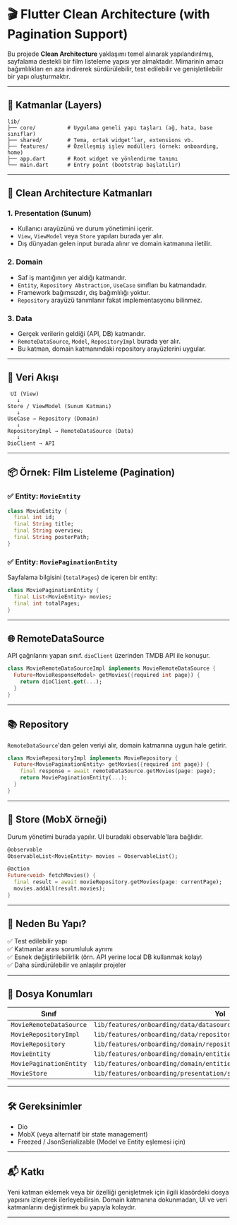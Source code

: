
# 🎬 Flutter Clean Architecture (with Pagination Support)

Bu projede **Clean Architecture** yaklaşımı temel alınarak yapılandırılmış, sayfalama destekli bir film listeleme yapısı yer almaktadır. Mimarinin amacı bağımlılıkları en aza indirerek sürdürülebilir, test edilebilir ve genişletilebilir bir yapı oluşturmaktır.

---

## 🧱 Katmanlar (Layers)

```
lib/
├── core/          # Uygulama geneli yapı taşları (ağ, hata, base sınıflar)
├── shared/        # Tema, ortak widget’lar, extensions vb.
├── features/      # Özelleşmiş işlev modülleri (örnek: onboarding, home)
├── app.dart       # Root widget ve yönlendirme tanımı
└── main.dart      # Entry point (bootstrap başlatılır)
```

---

## 🧩 Clean Architecture Katmanları

### 1. **Presentation (Sunum)**
- Kullanıcı arayüzünü ve durum yönetimini içerir.
- `View`, `ViewModel` veya `Store` yapıları burada yer alır.
- Dış dünyadan gelen input burada alınır ve domain katmanına iletilir.

### 2. **Domain**
- Saf iş mantığının yer aldığı katmandır.
- `Entity`, `Repository Abstraction`, `UseCase` sınıfları bu katmandadır.
- Framework bağımsızdır, dış bağımlılığı yoktur.
- `Repository` arayüzü tanımlanır fakat implementasyonu bilinmez.

### 3. **Data**
- Gerçek verilerin geldiği (API, DB) katmandır.
- `RemoteDataSource`, `Model`, `RepositoryImpl` burada yer alır.
- Bu katman, domain katmanındaki repository arayüzlerini uygular.

---

## 🔗 Veri Akışı

```
 UI (View)
   ↓
Store / ViewModel (Sunum Katmanı)
   ↓
UseCase → Repository (Domain)
   ↓
RepositoryImpl → RemoteDataSource (Data)
   ↓
DioClient → API
```

---

## 📦 Örnek: Film Listeleme (Pagination)

### ✅ Entity: `MovieEntity`

```dart
class MovieEntity {
  final int id;
  final String title;
  final String overview;
  final String posterPath;
}
```

### ✅ Entity: `MoviePaginationEntity`

Sayfalama bilgisini (`totalPages`) de içeren bir entity:

```dart
class MoviePaginationEntity {
  final List<MovieEntity> movies;
  final int totalPages;
}
```

---

## 🌐 RemoteDataSource

API çağrılarını yapan sınıf. `dioClient` üzerinden TMDB API ile konuşur.

```dart
class MovieRemoteDataSourceImpl implements MovieRemoteDataSource {
  Future<MovieResponseModel> getMovies({required int page}) {
    return dioClient.get(...);
  }
}
```

---

## 📚 Repository

`RemoteDataSource`'dan gelen veriyi alır, domain katmanına uygun hale getirir.

```dart
class MovieRepositoryImpl implements MovieRepository {
  Future<MoviePaginationEntity> getMovies({required int page}) {
    final response = await remoteDataSource.getMovies(page: page);
    return MoviePaginationEntity(...);
  }
}
```

---

## 🧠 Store (MobX örneği)

Durum yönetimi burada yapılır. UI buradaki observable'lara bağlıdır.

```dart
@observable
ObservableList<MovieEntity> movies = ObservableList();

@action
Future<void> fetchMovies() {
  final result = await movieRepository.getMovies(page: currentPage);
  movies.addAll(result.movies);
}
```

---

## 📌 Neden Bu Yapı?

✅ Test edilebilir yapı  
✅ Katmanlar arası sorumluluk ayrımı  
✅ Esnek değiştirilebilirlik (örn. API yerine local DB kullanmak kolay)  
✅ Daha sürdürülebilir ve anlaşılır projeler

---

## 📂 Dosya Konumları

| Sınıf                     | Yol                                                                 |
|--------------------------|----------------------------------------------------------------------|
| `MovieRemoteDataSource`  | `lib/features/onboarding/data/datasources/movie_remote_data_source.dart` |
| `MovieRepositoryImpl`    | `lib/features/onboarding/data/repositories/movie_repository_impl.dart` |
| `MovieRepository`        | `lib/features/onboarding/domain/repositories/movie_repository.dart` |
| `MovieEntity`            | `lib/features/onboarding/domain/entities/movie_entity.dart`         |
| `MoviePaginationEntity`  | `lib/features/onboarding/domain/entities/movie_pagination_entity.dart` |
| `MovieStore`             | `lib/features/onboarding/presentation/stores/movie_store.dart`      |

---

## 🛠️ Gereksinimler

- Dio
- MobX (veya alternatif bir state management)
- Freezed / JsonSerializable (Model ve Entity eşlemesi için)

---

## 📬 Katkı

Yeni katman eklemek veya bir özelliği genişletmek için ilgili klasördeki dosya yapısını izleyerek ilerleyebilirsin. Domain katmanına dokunmadan, UI ve veri katmanlarını değiştirmek bu yapıyla kolaydır.

---
